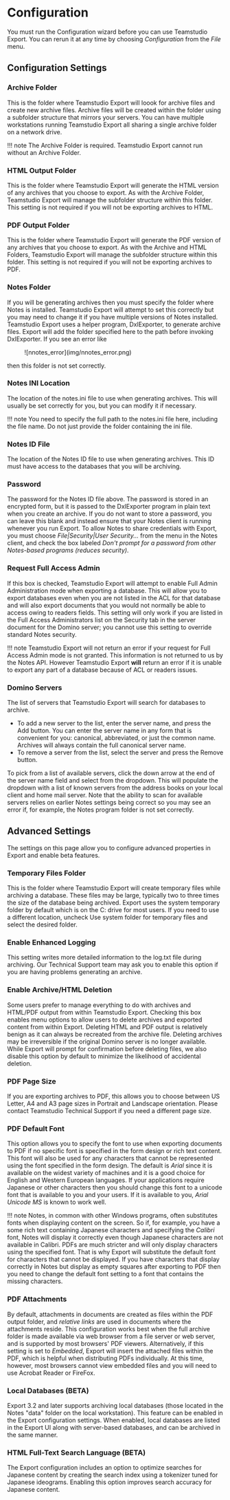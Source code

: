 # Configuration

You must run the Configuration wizard before you can use Teamstudio Export. You can rerun it at any time by choosing *Configuration* from the *File* menu.

## Configuration Settings
### Archive Folder
This is the folder where Teamstudio Export will loook for archive files and create new archive files. Archive files will be created within the folder using a subfolder structure that mirrors your servers. You can have multiple workstations running Teamstudio Export all sharing a single archive folder on a network drive.

!!! note
    The Archive Folder is required. Teamstudio Export cannot run without an Archive Folder.
    
### HTML Output Folder
This is the folder where Teamstudio Export will generate the HTML version of any archives that you choose to export. As with the Archive Folder, Teamstudio Export will manage the subfolder structure within this folder. This setting is not required if you will not be exporting archives to HTML.

### PDF Output Folder
This is the folder where Teamstudio Export will generate the PDF version of any archives that you choose to export. As with the Archive and HTML Folders, Teamstudio Export will manage the subfolder structure within this folder. This setting is not required if you will not be exporting archives to PDF.

### Notes Folder
If you will be generating archives then you must specify the folder where Notes is installed. Teamstudio Export will attempt to set this correctly but you may need to change it if you have multiple versions of Notes installed. Teamstudio Export uses a helper program, DxlExporter, to generate archive files. Export will add the folder specified here to the path before invoking DxlExporter. If you see an error like

<figure markdown="1">
![nnotes_error](img/nnotes_error.png)
</figure>

then this folder is not set correctly.

### Notes INI Location
The location of the notes.ini file to use when generating archives. This will usually be set correctly for you, but you can modify it if necessary.

!!! note
    You need to specify the full path to the notes.ini file here, including the file name. Do not just
    provide the folder containing the ini file.

### Notes ID File
The location of the Notes ID file to use when generating archives. This ID must have access to the databases that you will be archiving.

### Password
The password for the Notes ID file above. The password is stored in an encrypted form, but it is passed to the DxlExporter program in plain text when you create an archive. If you do not want to store a password, you can leave this blank and instead ensure that your Notes client is running whenever you run Export. To allow Notes to share credentials with Export, you must choose *File|Security|User Security...* from the menu in the Notes client, and check the box labeled *Don't prompt for a password from other Notes-based programs (reduces security)*.

### Request Full Access Admin
If this box is checked, Teamstudio Export will attempt to enable Full Admin Administration mode when exporting a database. This will allow you to export databases even when you are not listed in the ACL for that database and will also export documents that you would not normally be able to access owing to readers fields. This setting will only work if you are listed in the Full Access Administrators list on the Security tab in the server document for the Domino server; you cannot use this setting to override standard Notes security.

!!! note
    Teamstudio Export will not return an error if your request for Full Access Admin mode is not
    granted. This information is not returned to us by the Notes API. However Teamstudio Export **will**
    return an error if it is unable to export any part of a database because of ACL or readers issues.

### Domino Servers
The list of servers that Teamstudio Export will search for databases to archive.
* To add a new server to the list, enter the server name, and press the Add button. You can enter the server name in any form that is convenient for you: canonical, abbreviated, or just the common name. Archives will always contain the full canonical server name.
* To remove a server from the list, select the server and press the Remove button.

To pick from a list of available servers, click the down arrow at the end of the server name field and select <Scan> from the dropdown. This will populate the dropdown with a list of known servers from the address books on your local client and home mail server. Note that the ability to scan for available servers relies on earlier Notes settings being correct so you may see an error if, for example, the Notes program folder is not set correctly.
  
## Advanced Settings
The settings on this page allow you to configure advanced properties in Export and enable beta features.

### Temporary Files Folder
This is the folder where Teamstudio Export will create temporary files while archiving a database. These files may be large, typically two to three times the size of the database being archived. Export uses the system temporary folder by default which is on the C: drive for most users. If you need to use a different location, uncheck Use system folder for temporary files and select the desired folder.


### Enable Enhanced Logging
This setting writes more detailed information to the log.txt file during archiving. Our Technical Support team may ask you to enable this option if you are having problems generating an archive.

### Enable Archive/HTML Deletion
Some users prefer to manage everything to do with archives and HTML/PDF output from within Teamstudio Export. Checking this box enables menu options to allow users to delete archives and exported content from within Export. Deleting HTML and PDF output is relatively benign as it can always be recreated from the archive file. Deleting archives may be irreversible if the original Domino server is no longer available. While Export will prompt for confirmation before deleting files, we also disable this option by default to minimize the likelihood of accidental deletion.


### PDF Page Size
If you are exporting archives to PDF, this allows you to choose between US Letter, A4 and A3 page sizes in Portrait and Landscape orientation. Please contact Teamstudio Technical Support if you need a different page size.

### PDF Default Font
This option allows you to specify the font to use when exporting documents to PDF if no specific font is specified in the form design or rich text content. This font will also be used for any characters that cannot be represented using the font specified in the form design. The default is *Arial* since it is available on the widest variety of machines and it is a good choice for English and Western European languages. If your applications require Japanese or other characters then you should change this font to a unicode font that is available to you and your users. If it is available to you, *Arial Unicode MS* is known to work well.

!!! note
    Notes, in common with other Windows programs, often substitutes fonts when displaying content on the screen. So if, for example, you have a some rich text containing Japanese characters and specifying the *Calibri* font, Notes will display it correctly even though Japanese characters are not available in Calibri. PDFs are much stricter and will only display characters using the specified font. That is why Export will substitute the default font for characters that cannot be displayed. If you have characters that display correctly in Notes but display as empty squares after exporting to PDF then you need to change the default font setting to a font that contains the missing characters.
    
### PDF Attachments
By default, attachments in documents are created as files within the PDF output folder, and *relative links* are used in documents where the attachments reside. This configuration works best when the full archive folder is made available via web browser from a file server or web server, and is supported by most browsers' PDF viewers.  Alternatively, if this setting is set to *Embedded*, Export will insert the attached files within the PDF, which is helpful when distributing PDFs individually. At this time, however, most browsers cannot view embedded files and you will need to use Acrobat Reader or FireFox.

### Local Databases (BETA)
Export 3.2 and later supports archiving local databases (those located in the Notes "data" folder on the local workstation). This feature can be enabled in the Export configuration settings.  When enabled, local databases are listed in the Export UI along with server-based databases, and can be archived in the same manner.

### HTML Full-Text Search Language (BETA)
The Export configuration includes an option to optimize searches for Japanese content by creating the search index using a tokenizer tuned for Japanese ideograms. Enabling this option improves search accuracy for Japanese content.

